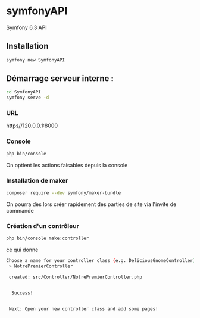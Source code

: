 # symfonyAPI
Symfony 6.3 API

## Installation

```bash
symfony new SymfonyAPI
```

## Démarrage serveur interne :
```bash
cd SymfonyAPI
symfony serve -d
```

### URL
https//120.0.0.1:8000

### Console

```bash
php bin/console
```

On optient les actions faisables depuis la console

### Installation de maker

```bash
composer require --dev symfony/maker-bundle
```

On pourra dès lors créer rapidement des parties de site via l'invite de commande

### Création d'un contrôleur

```bash
php bin/console make:controller
```

ce qui donne

```bash
Choose a name for your controller class (e.g. DeliciousGnomeController):
 > NotrePremierController

 created: src/Controller/NotrePremierController.php


  Success!


 Next: Open your new controller class and add some pages!
```
